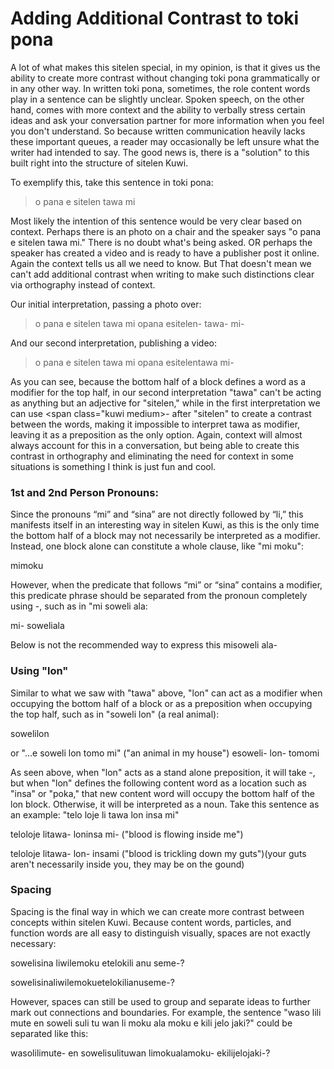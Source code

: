# Adding Additional Contrast to toki pona
A lot of what makes this sitelen special, in my opinion, is that it gives us the ability to create more contrast without changing toki pona grammatically or in any other way. In written toki pona, sometimes, the role content words play in a sentence can be slightly unclear. Spoken speech, on the other hand, comes with more context and the ability to verbally stress certain ideas and ask your conversation partner for more information when you feel you don't understand. So because written communication heavily lacks these important queues, a reader may occasionally be left unsure what the writer had intended to say. The good news is, there is a "solution" to this built right into the structure of sitelen Kuwi.

To exemplify this, take this sentence in toki pona:
> o pana e sitelen tawa mi

Most likely the intention of this sentence would be very clear based on context. Perhaps there is an photo on a chair and the speaker says "o pana e sitelen tawa mi." There is no doubt what's being asked. OR perhaps the speaker has created a video and is ready to have a publisher post it online. Again the context tells us all we need to know. But That doesn't mean we can't add additional contrast when writing to make such distinctions clear via orthography instead of context.

Our initial interpretation, passing a photo over:
> o pana e <span class="red">sitelen</span> <span class="blue">tawa</span> mi
<span class="kuwi big center">opana e<span class="red">sitelen</span>- <span class="blue">tawa</span>- mi-</span>

And our second interpretation, publishing a video:
> o pana e <span class="green">sitelen tawa</span> mi
<span class="kuwi big center">opana e<span class="green">sitelentawa</span> mi-</span>

As you can see, because the bottom half of a block defines a word as a modifier for the top half, in our second interpretation "tawa" can't be acting as anything but an adjective for "sitelen," while in the first interpretation we can use <span class="kuwi medium>-</span> after "sitelen" to create a contrast between the words, making it impossible to interpret tawa as modifier, leaving it as a preposition as the only option. Again, context will almost always account for this in a conversation, but being able to create this contrast in orthography and eliminating the need for context in some situations is something I think is just fun and cool.


### 1st and 2nd Person Pronouns:
Since the pronouns “mi” and “sina” are not directly followed by “li,” this manifests itself in an interesting way in sitelen Kuwi, as this is the only time the bottom half of a block may not necessarily be interpreted as a modifier. Instead, one block alone can constitute a whole clause, like "<span class="red">mi</span> <span class="blue">moku</span>":

<span class="kuwi big center"><span class="red">mi</span><span class="blue">moku</span></span>

However, when the predicate that follows “mi” or “sina” contains a modifier, this predicate phrase should be separated from the pronoun completely using <span class="kuwi medium">-</span>, such as in "<span class="red">mi</span> <span class="blue">soweli ala</span>:

<span class="kuwi big center"><span class="red">mi-</span> <span class="blue">soweliala</span></span>

Below is not the recommended way to express this
<span class="big center kuwi"><span class="red">mi</span><span class="blue">soweli ala-</span></span>

### Using "lon"
Similar to what we saw with "tawa" above, "lon" can act as a modifier when occupying the bottom half of a block or as a preposition when occupying the top half, such as in "soweli <span class="blue">lon</span>" (a <span class="blue">real</span> animal):

<span class="kuwi big center">soweli<span class="blue">lon</span></span>

or "...e soweli <span class="green">lon</span> tomo mi" ("an animal <span class="green">in</span> my house")
<span class="kuwi big center">esoweli- <span class="green">lon</span>- tomomi</span>

As seen above, when "lon" acts as a stand alone preposition, it will take <span class="kuwi medium">-</span>, but when "lon" defines the following content word as a location such as "insa" or "poka," that new content word will occupy the bottom half of the lon block. Otherwise, it will be interpreted as a noun. Take this sentence as an example: "telo loje li tawa <span class="green">lon</span> <span class="red">insa</span> mi"

<span class="kuwi big center">teloloje litawa- <span class="green">lon</span><span class="red">insa</span> mi-</span> 
("blood is flowing inside me")

<span class="kuwi big center">teloloje litawa- <span class="green">lon</span>- <span class="red">insa</span>mi</span>
("blood is trickling down my guts")(your guts aren't necessarily inside you, they may be on the gound)

### Spacing
Spacing is the final way in which we can create more contrast between concepts within sitelen Kuwi. Because content words, particles, and function words are all easy to distinguish visually, spaces are not exactly necessary:

<span class="kuwi center big">sowelisina  liwilemoku  etelokili  anu  seme-?</span> 

<span class="kuwi center big">sowelisinaliwilemokuetelokilianuseme-?</span>

However, spaces can still be used to group and separate ideas to further mark out connections and boundaries. For example, the sentence "waso lili mute en soweli suli tu wan li moku ala moku e kili jelo jaki?" could be separated like this:

<span class="kuwi big center">wasolilimute- en sowelisulituwan  limokualamoku-  ekilijelojaki-?</span>
